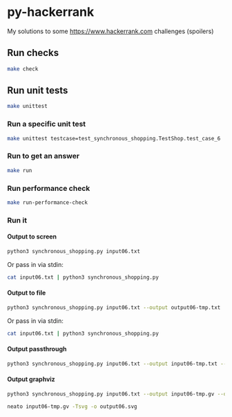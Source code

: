 # py-hackerrank
My solutions to some https://www.hackerrank.com challenges (spoilers)

## Run checks
```sh
make check
```

## Run unit tests
```sh
make unittest
```

### Run a specific unit test
```sh
make unittest testcase=test_synchronous_shopping.TestShop.test_case_6
```

### Run to get an answer
```sh
make run
```

### Run performance check
```sh
make run-performance-check
```

### Run it

#### Output to screen

```sh
python3 synchronous_shopping.py input06.txt
```

Or pass in via stdin:
```sh
cat input06.txt | python3 synchronous_shopping.py
```

#### Output to file

```sh
python3 synchronous_shopping.py input06.txt --output output06-tmp.txt
```

Or pass in via stdin:
```sh
cat input06.txt | python3 synchronous_shopping.py
```

#### Output passthrough

```sh
python3 synchronous_shopping.py input06.txt --output input06-tmp.txt --output-type passthrough
```

#### Output graphviz

```sh
python3 synchronous_shopping.py input06.txt --output input06-tmp.gv --output-type graph
```

```sh
neato input06-tmp.gv -Tsvg -o output06.svg
```